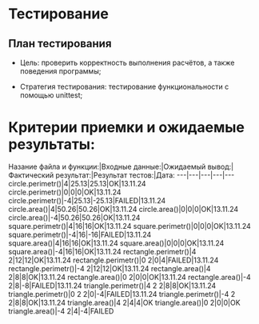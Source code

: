 # Тестирование

## План тестирования

- Цель: проверить корректность выполнения расчётов, а также поведения программы;

- Стратегия тестирования: тестирование функциональности с помощью unittest;

# Критерии приемки и ожидаемые результаты:

Назание файла и функции:|Входные данные:|Ожидаемый вывод:|Фактический результат:|Результат тестов:|Дата:
---|---|---|---|---
circle.perimetr()|4|25.13|25.13|OK|13.11.24
circle.perimetr()|0|0|0|OK|13.11.24
circle.perimetr()|-4|25.13|-25.13|FAILED|13.11.24
circle.area()|4|50.26|50.26|OK|13.11.24
circle.area()|0|0|0|OK|13.11.24
circle.area()|-4|50.26|50.26|OK|13.11.24
square.perimetr()|4|16|16|OK|13.11.24
square.perimetr()|0|0|0|OK|13.11.24
square.perimetr()|-4|16|-16|FAILED|13.11.24
square.area()|4|16|16|OK|13.11.24
square.area()|0|0|0|OK|13.11.24
square.area()|-4|16|16|OK|13.11.24
rectangle.perimetr()|4 2|12|12|OK|13.11.24
rectangle.perimetr()|0 2|0|4|FAILED|13.11.24
rectangle.perimetr()|-4 2|12|12|OK|13.11.24
rectangle.area()|4 2|8|8|OK|13.11.24
rectangle.area()|0 2|0|0|OK|13.11.24
rectangle.area()|-4 2|8|-8|FAILED|13.11.24
triangle.perimetr()|4 2 2|8|8|OK|13.11.24
triangle.perimetr()|0 2 2|0|-4|FAILED|13.11.24
triangle.perimetr()|-4 2 2|8|8|OK|13.11.24
triangle.area()|4 2|4|4|OK
triangle.area()|0 2|0|0|OK
triangle.area()|-4 2|4|-4|FAILED
